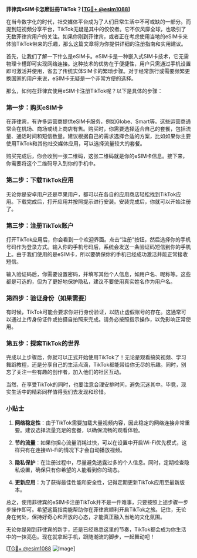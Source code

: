 **菲律宾eSIM卡怎麽註冊TikTok？[[TG💪+ @esim1088](https://t.me/s/esim1088)]**

在当今数字化的时代，社交媒体平台成为了人们日常生活中不可或缺的一部分。而提到短视频分享平台，TikTok无疑是其中的佼佼者。它不仅风靡全球，也吸引了无数菲律宾用户的关注。如果你刚到菲律宾，或者正在考虑使用当地的eSIM卡来体验TikTok带来的乐趣，那么这篇文章将为你提供详细的注册指南和实用建议。

首先，让我们了解一下什么是eSIM卡。eSIM卡是一种嵌入式SIM卡技术，它无需物理卡槽即可实现网络连接。这种技术的优势在于便捷性，用户只需通过手机设置即可激活并使用，省去了传统实体SIM卡的繁琐步骤。对于经常旅行或需要频繁更换国家的用户来说，eSIM卡无疑是一个非常方便的选择。

那么，如何在菲律宾使用eSIM卡注册TikTok呢？以下是具体的步骤：

### 第一步：购买eSIM卡

在菲律宾，有许多运营商提供eSIM卡服务，例如Globe、Smart等。这些运营商通常会在机场、商场或线上商店有售。购买时，你需要选择适合自己的套餐，包括流量、通话时间和短信数量。建议根据自己的需求选择合适的方案，比如如果你主要使用TikTok和其他社交媒体应用，可以选择流量较大的套餐。

购买完成后，你会收到一张二维码，这张二维码就是你的eSIM卡信息。接下来，你需要将这个二维码导入到你的手机中。

### 第二步：下载TikTok应用

无论你是安卓用户还是苹果用户，都可以在各自的应用商店轻松找到TikTok应用。下载完成后，打开应用并按照提示进行安装。安装完成后，你就可以开始注册了。

### 第三步：注册TikTok账户

打开TikTok应用后，你会看到一个欢迎界面。点击“注册”按钮，然后选择你的手机号码作为登录方式。输入你的手机号码后，系统会发送一条验证码短信到你的手机上。由于我们使用的是eSIM卡，所以要确保你的手机已经成功激活并能正常接收短信。

输入验证码后，你需要设置密码，并填写其他个人信息，如用户名、昵称等。这些都是可选的，但为了更好地保护隐私，建议不要使用真实姓名作为用户名。

### 第四步：验证身份（如果需要）

有时候，TikTok可能会要求你进行身份验证，以防止虚假账号的存在。这通常可以通过上传身份证件或拍摄自拍照来完成。请务必按照指示操作，以免影响正常使用。

### 第五步：探索TikTok的世界

完成以上步骤后，你就可以正式开始使用TikTok了！无论是观看搞笑视频、学习舞蹈教程，还是分享自己的生活点滴，TikTok都能带给你无尽的乐趣。同时，别忘了关注一些有趣的创作者，加入他们的社区互动。

当然，在享受TikTok的同时，也要注意合理安排时间，避免沉迷其中。毕竟，现实生活中的精彩同样值得我们去发现和珍惜。

### 小贴士

1. **网络稳定性**：由于TikTok需要加载大量视频内容，因此稳定的网络连接非常重要。建议选择流量充足的套餐，以确保流畅的观看体验。
   
2. **节约流量**：如果你担心流量消耗过快，可以在设置中开启Wi-Fi优先模式，这样只有在连接Wi-Fi的情况下才会自动播放视频。

3. **隐私保护**：在注册过程中，尽量避免透露过多的个人信息。同时，定期检查隐私设置，确保只有你希望的人能看到你的动态。

4. **更新应用**：为了获得最佳性能和安全性，记得定期更新TikTok应用至最新版本。

总之，使用菲律宾的eSIM卡注册TikTok并不是一件难事，只要按照上述步骤一步步操作即可。希望这篇指南能帮助你在菲律宾顺利开启TikTok之旅。记住，无论身在何处，保持好奇心和开放的心态，才能真正融入当地的文化氛围。

无论你是刚到菲律宾的新手，还是已经熟悉这里的节奏，TikTok都会成为你生活中的一抹亮色。现在就拿起手机，跟随潮流的脚步，一起舞动吧！

[[TG💪+ @esim1088](https://t.me/s/esim1088) ![Image](https://i.postimg.cc/4NQfJmqS/Snipaste-2025-05-13-00-14-12.png)]